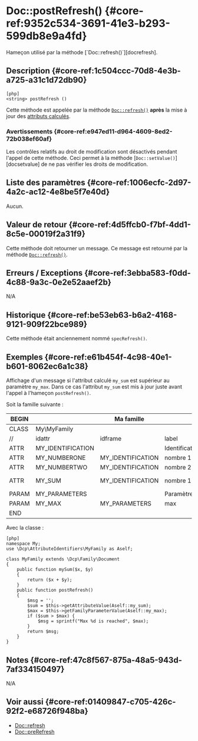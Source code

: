 # Doc::postRefresh()  {#core-ref:9352c534-3691-41e3-b293-599db8e9a4fd}
<div class="short-description" markdown="1">
Hameçon utilisé par la méthode [`Doc::refresh()`][docrefresh].
</div>

## Description  {#core-ref:1c504ccc-70d8-4e3b-a725-a31c1d72db90}

    [php]
    <string> postRefresh ()

Cette méthode est appelée par la méthode [`Doc::refresh()`][docrefresh] 
**après** la mise à jour des [attributs calculés][computeattr]. 

### Avertissements  {#core-ref:e947ed11-d964-4609-8ed2-72b038ef60af}

Les contrôles relatifs au droit de modification sont désactivés pendant l'appel
de cette méthode. Ceci permet à la méthode [`Doc::setValue()`][docsetvalue] de
ne pas vérifier les droits de modification.

## Liste des paramètres  {#core-ref:1006ecfc-2d97-4a2c-ac12-4e8be5f7e40d}

Aucun.

## Valeur de retour  {#core-ref:4d5ffcb0-f7bf-4dd1-8c5e-00019f2a31f9}

Cette méthode doit retourner un message. Ce message est retourné par la méthode
[`Doc::refresh()`][docrefresh].

## Erreurs / Exceptions  {#core-ref:3ebba583-f0dd-4c88-9a3c-0e2e52aaef2b}

N/A

## Historique  {#core-ref:be53eb63-b6a2-4168-9121-909f22bce989}

Cette méthode était anciennement nommé `specRefresh()`.

## Exemples {#core-ref:e61b454f-4c98-40e1-b601-8062ec6a1c38}

Affichage d'un message si l'attribut calculé `my_sum` est supérieur au paramètre
`my_max`. Dans ce cas l'attribut `my_sum` est mis à jour juste avant l'appel à
l'hameçon `postRefresh()`.

Soit la famille suivante :

| BEGIN |                   |     Ma famille    |                 |     | MYFAMILY |       |     |     |     |                                     |     |
| ----- | ----------------- | ----------------- | --------------- | --- | -------- | ----- | --- | --- | --- | ----------------------------------- | --- |
| CLASS | My\MyFamily       |                   |                 |     |          |       |     |     |     |                                     |     |
| //    | idattr            | idframe           | label           | T   | A        | type  | ord | vis | ... | phpfunc                             |     |
| ATTR  | MY_IDENTIFICATION |                   | Identification  | N   | N        | frame | 10  | W   |     |                                     |     |
| ATTR  | MY_NUMBERONE      | MY_IDENTIFICATION | nombre 1        | Y   | N        | int   | 20  | W   |     |                                     |     |
| ATTR  | MY_NUMBERTWO      | MY_IDENTIFICATION | nombre 2        | N   | N        | int   | 30  | W   |     |                                     |     |
| ATTR  | MY_SUM            | MY_IDENTIFICATION | nombre 1&plus;2 | N   | N        | int   | 30  | R   |     | ::mySum(MY_NUMBREONE, MY_NUMBERTWO) |     |
| PARAM | MY_PARAMETERS     |                   | Paramètres      | N   | N        | frame | 10  | W   |     |                                     |     |
| PARAM | MY_MAX            | MY_PARAMETERS     | max             | N   | N        | int   | 20  | W   |     |                                     |     |
| END   |                   |                   |                 |     |          |       |     |     |     |                                     |     |

Avec la classe :

    [php]
    namespace My;
    use \Dcp\AttributeIdentifiers\MyFamily as Aself;
    
    class MyFamily extends \Dcp\Family\Document
    {
        public function mySum($x, $y)
        {
            return ($x + $y);
        }
        public function postRefresh()
        {
            $msg = '';
            $sum = $this->getAttributeValue(Aself::my_sum);
            $max = $this->getFamilyParameterValue(Aself::my_max);
            if ($sum > $max) {
                $msg = sprintf("Max %d is reached", $max);
            }
            return $msg;
        }
    }

## Notes  {#core-ref:47c8f567-875a-48a5-943d-7af334150497}

N/A

## Voir aussi  {#core-ref:01409847-c705-426c-92f2-e68726f948ba}

*   [Doc::refresh][docrefresh]
*   [Doc::preRefresh][docprerefresh]

<!-- links -->
[docprerefresh]:    #core-ref:580d6be1-6b6a-439b-abd7-34b26cfaf2e5 "Hameçon Doc::preRefresh()"
[docpostrefresh]:   #core-ref:9352c534-3691-41e3-b293-599db8e9a4fd "Hameçon Doc::postRefresh()"
[docrefresh]:       #core-ref:0bab02de-50e0-46f2-8bdb-81c62dc86c93
[computeattr]:      #core-ref:4565cab9-73c8-4eee-bfa7-218ffbd4b687
